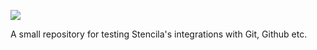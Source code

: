 ![](https://stenci.la/img/stencila/stencilaLogo.svg)

A small repository for testing Stencila's integrations with Git, Github etc.

